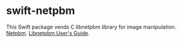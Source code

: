 # swift-netpbm
This Swift package vends C libnetpbm library for image manipulation.
[Netpbm](https://netpbm.sourceforge.net/doc/).
[Libnetpbm User's Guide](https://netpbm.sourceforge.net/doc/libnetpbm_ug.html).
